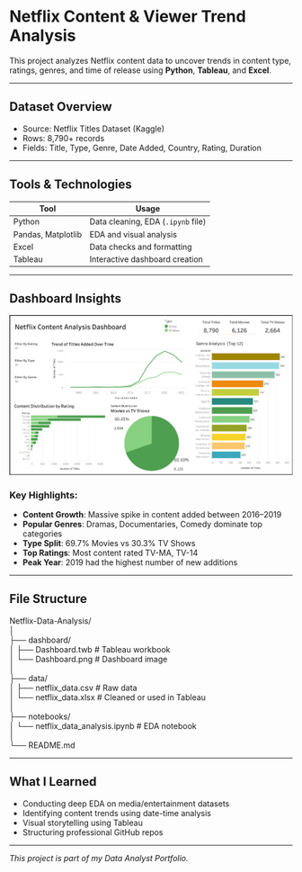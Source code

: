# Netflix Content & Viewer Trend Analysis

This project analyzes Netflix content data to uncover trends in content type, ratings, genres, and time of release using **Python**, **Tableau**, and **Excel**.

---

## Dataset Overview

- Source: Netflix Titles Dataset (Kaggle)
- Rows: 8,790+ records
- Fields: Title, Type, Genre, Date Added, Country, Rating, Duration

---

## Tools & Technologies

| Tool       | Usage                             |
|------------|-----------------------------------|
| Python     | Data cleaning, EDA (`.ipynb` file)|
| Pandas, Matplotlib | EDA and visual analysis   |
| Excel      | Data checks and formatting        |
| Tableau    | Interactive dashboard creation    |

---

## Dashboard Insights

![Dashboard](dashboard/Dashboard.png)

### Key Highlights:
- **Content Growth**: Massive spike in content added between 2016–2019  
- **Popular Genres**: Dramas, Documentaries, Comedy dominate top categories  
- **Type Split**: 69.7% Movies vs 30.3% TV Shows  
- **Top Ratings**: Most content rated TV-MA, TV-14  
- **Peak Year**: 2019 had the highest number of new additions

---

## File Structure

Netflix-Data-Analysis/  
│  
├── dashboard/  
│ ├── Dashboard.twb # Tableau workbook  
│ └── Dashboard.png # Dashboard image  
│  
├── data/  
│ ├── netflix_data.csv # Raw data  
│ └── netflix_data.xlsx # Cleaned or used in Tableau  
│  
├── notebooks/  
│ └── netflix_data_analysis.ipynb # EDA notebook  
│  
└── README.md  

---

## What I Learned

- Conducting deep EDA on media/entertainment datasets
- Identifying content trends using date-time analysis
- Visual storytelling using Tableau
- Structuring professional GitHub repos

---

*This project is part of my Data Analyst Portfolio.*
